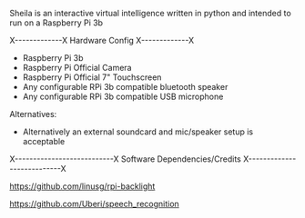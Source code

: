 Sheila is an interactive virtual intelligence written in python and intended to run on a Raspberry Pi 3b

X-------------X
Hardware Config
X-------------X
- Raspberry Pi 3b
- Raspberry Pi Official Camera
- Raspberry Pi Official 7" Touchscreen
- Any configurable RPi 3b compatible bluetooth speaker
- Any configurable RPi 3b compatible USB microphone

Alternatives:
- Alternatively an external soundcard and mic/speaker setup is acceptable

X---------------------------X
Software Dependencies/Credits
X---------------------------X

https://github.com/linusg/rpi-backlight

https://github.com/Uberi/speech_recognition
